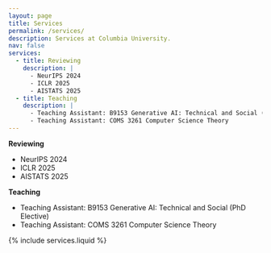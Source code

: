 ```yaml
---
layout: page
title: Services
permalink: /services/
description: Services at Columbia University.
nav: false
services:
  - title: Reviewing
    description: |
      - NeurIPS 2024
      - ICLR 2025
      - AISTATS 2025
  - title: Teaching
    description: |
      - Teaching Assistant: B9153 Generative AI: Technical and Social (PhD Elective)
      - Teaching Assistant: COMS 3261 Computer Science Theory
---
```


**Reviewing**

- NeurIPS 2024
- ICLR 2025
- AISTATS 2025

**Teaching**

- Teaching Assistant: B9153 Generative AI: Technical and Social (PhD Elective)
- Teaching Assistant: COMS 3261 Computer Science Theory

{% include services.liquid %}